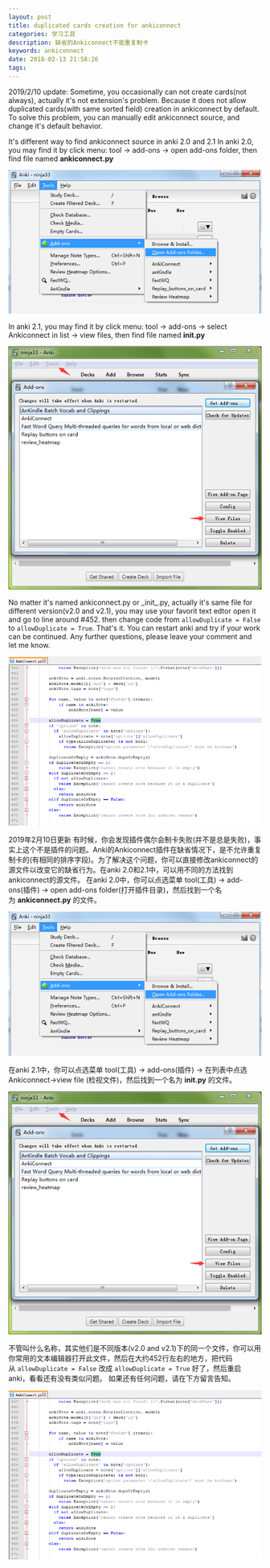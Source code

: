 ```yaml
---
layout: post
title: duplicated cards creation for ankiconnect
categories: 学习工具
description: 缺省的Ankiconnect不能重复制卡
keywords: ankiconnect
date: 2018-02-13 21:58:26
tags:
---
```


2019/2/10 update: Sometime, you occasionally can not create cards(not always), actually it's not extension's problem. Because it does not allow duplicated cards(with same sorted field) creation in ankiconnect by default. To solve this problem, you can manually edit ankiconnect source, and change it's default behavior. 

It's different way to find ankiconnect source in anki 2.0 and 2.1 In anki 2.0, you may find it by click menu: tool -> add-ons -> open add-ons folder, then find file named **ankiconnect.py** 

![](/images/anki_duplication_for_20.png) 

In anki 2.1, you may find it by click menu: tool -> add-ons -> select Ankiconnect in list -> view files, then find file named **__init__.py** 

![](/images/anki_duplication_for_21.png) 

No matter it's named ankiconnect.py or \_init\_.py, actually it's same file for different version(v2.0 and v2.1), you may use your favorit text edtor open it and go to line around #452. then change code from `allowDuplicate = False` to `allowDuplicate = True`. That's it. You can restart anki and try if your work can be continued. Any further questions, please leave your comment and let me know. 

![](/images/anki_duplication.png)

2019年2月10日更新 有时候，你会发现插件偶尔会制卡失败(并不是总是失败)，事实上这个不是插件的问题。Anki的Ankiconnect插件在缺省情况下，是不允许重复制卡的(有相同的排序字段)。为了解决这个问题，你可以直接修改ankiconnect的源文件以改变它的缺省行为。在anki 2.0和2.1中，可以用不同的方法找到ankiconnect的源文件。 在anki 2.0中，你可以点选菜单 tool(工具) -> add-ons(插件) -> open add-ons folder(打开插件目录)，然后找到一个名为 **ankiconnect.py** 的文件。

![](/images/anki_duplication_for_20.png)

 在anki 2.1中，你可以点选菜单 tool(工具) -> add-ons(插件) -> 在列表中点选Ankiconnect->view file (检视文件)，然后找到一个名为 **__init__.py** 的文件。 
 
 ![](/images/anki_duplication_for_21.png) 
 
 不管叫什么名称，其实他们是不同版本(v2.0 and v2.1)下的同一个文件，你可以用你常用的文本编辑器打开此文件，然后在大约452行左右的地方，把代码从 `allowDuplicate = False` 改成 `allowDuplicate = True` 好了，然后重启anki，看看还有没有类似问题。 如果还有任何问题，请在下方留言告知。 
 
 ![](/images/anki_duplication.png)